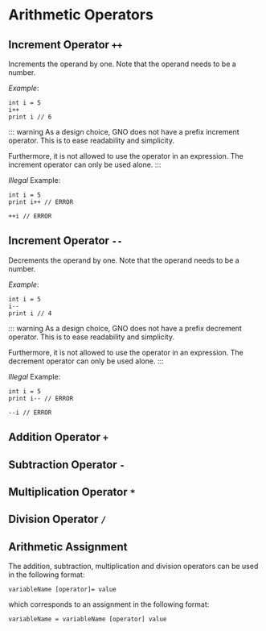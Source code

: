 # Arithmetic Operators

## Increment Operator `++`

Increments the operand by one. Note that the operand needs to be a number.

_Example_:

```gno
int i = 5
i++
print i // 6
```

::: warning
As a design choice, GNO does not have a prefix increment operator.
This is to ease readability and simplicity.

Furthermore, it is not allowed to use the operator in an expression.
The increment operator can only be used alone.
:::

_Illegal_ Example:

```gno
int i = 5
print i++ // ERROR

++i // ERROR
```

## Increment Operator `--`

Decrements the operand by one. Note that the operand needs to be a number.

_Example_:

```gno
int i = 5
i--
print i // 4
```

::: warning
As a design choice, GNO does not have a prefix decrement operator.
This is to ease readability and simplicity.

Furthermore, it is not allowed to use the operator in an expression.
The decrement operator can only be used alone.
:::

_Illegal_ Example:

```gno
int i = 5
print i-- // ERROR

--i // ERROR
```

## Addition Operator `+`

## Subtraction Operator `-`

## Multiplication Operator `*`

## Division Operator `/`

## Arithmetic Assignment

The addition, subtraction, multiplication and division operators can be used in the following
format:

```
variableName [operator]= value
```

which corresponds to an assignment in the following format:

```
variableName = variableName [operator] value
```
